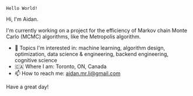 `Hello World!`

Hi, I'm Aidan.

I'm currently working on a project for the efficiency of Markov chain Monte Carlo (MCMC) algorithms, like the Metropolis algorithm.

- 👀 Topics I'm interested in: machine learning, algorithm design, optimization, data science & engineering, backend engineering, cognitive science
- 🇨🇦 Where I am: Toronto, ON, Canada
- 📫 How to reach me: aidan.mr.li@gmail.com

Have a great day!
<!---
aidanmrli/aidanmrli is a ✨ special ✨ repository because its `README.md` (this file) appears on your GitHub profile.
You can click the Preview link to take a look at your changes.
--->
